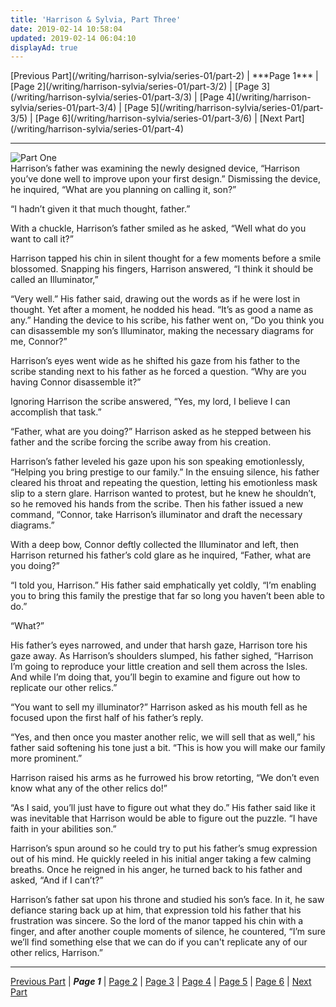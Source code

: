 ```yaml
---
title: 'Harrison & Sylvia, Part Three'
date: 2019-02-14 10:58:04
updated: 2019-02-14 06:04:10
displayAd: true
---
```

<p class="center">[Previous Part](/writing/harrison-sylvia/series-01/part-2) | <span class="current-page">***Page 1***</span> | [Page 2](/writing/harrison-sylvia/series-01/part-3/2) | [Page 3](/writing/harrison-sylvia/series-01/part-3/3) | [Page 4](/writing/harrison-sylvia/series-01/part-3/4) | [Page 5](/writing/harrison-sylvia/series-01/part-3/5) | [Page 6](/writing/harrison-sylvia/series-01/part-3/6) | [Next Part](/writing/harrison-sylvia/series-01/part-4) </p><hr class="clear-both center-fade"/><div class="embedded-image-left"><img src="/writing/harrison-sylvia/series-01/part-3/hs103.jpg" alt="Part One" style="max-height: 275px;"/></div>Harrison’s father was examining the newly designed device, “Harrison you’ve done well to improve upon your first design.”  Dismissing the device, he inquired, “What are you planning on calling it, son?”

“I hadn’t given it that much thought, father.”

With a chuckle, Harrison’s father smiled as he asked, “Well what do you want to call it?”

Harrison tapped his chin in silent thought for a few moments before a smile blossomed.  Snapping his fingers, Harrison answered, “I think it should be called an Illuminator,”

“Very well.”  His father said, drawing out the words as if he were lost in thought.  Yet after a moment, he nodded his head.  “It’s as good a name as any.”  Handing the device to his scribe, his father went on, “Do you think you can disassemble my son’s Illuminator, making the necessary diagrams for me, Connor?”

Harrison’s eyes went wide as he shifted his gaze from his father to the scribe standing next to his father as he forced a question.  “Why are you having Connor disassemble it?”

Ignoring Harrison the scribe answered, “Yes, my lord, I believe I can accomplish that task.”

“Father, what are you doing?”  Harrison asked as he stepped between his father and the scribe forcing the scribe away from his creation.

Harrison’s father leveled his gaze upon his son speaking emotionlessly, “Helping you bring prestige to our family.”  In the ensuing silence, his father cleared his throat and repeating the question, letting his emotionless mask slip to a stern glare.  Harrison wanted to protest, but he knew he shouldn’t, so he removed his hands from the scribe.  Then his father issued a new command, “Connor, take Harrison’s illuminator and draft the necessary diagrams.”

With a deep bow, Connor deftly collected the Illuminator and left, then Harrison returned his father’s cold glare as he inquired, “Father, what are you doing?”

“I told you, Harrison.”  His father said emphatically yet coldly, “I’m enabling you to bring this family the prestige that far so long you haven’t been able to do.”

“What?”

His father’s eyes narrowed, and under that harsh gaze, Harrison tore his gaze away.  As Harrison’s shoulders slumped, his father sighed, “Harrison I’m going to reproduce your little creation and sell them across the Isles.  And while I’m doing that, you’ll begin to examine and figure out how to replicate our other relics.”

“You want to sell my illuminator?”  Harrison asked as his mouth fell as he focused upon the first half of his father’s reply.

“Yes, and then once you master another relic, we will sell that as well,” his father said softening his tone just a bit.  “This is how you will make our family more prominent.”

Harrison raised his arms as he furrowed his brow retorting, “We don’t even know what any of the other relics do!”

“As I said, you’ll just have to figure out what they do.”  His father said like it was inevitable that Harrison would be able to figure out the puzzle.  “I have faith in your abilities son.”

Harrison’s spun around so he could try to put his father’s smug expression out of his mind.  He quickly reeled in his initial anger taking a few calming breaths.  Once he reigned in his anger, he turned back to his father and asked, “And if I can’t?”

Harrison’s father sat upon his throne and studied his son’s face.  In it, he saw defiance staring back up at him, that expression told his father that his frustration was sincere.  So the lord of the manor tapped his chin with a finger, and after another couple moments of silence, he countered, “I’m sure we’ll find something else that we can do if you can't replicate any of our other relics, Harrison.”<hr class="clear-both center-fade"/><p class="center"> [Previous Part](/writing/harrison-sylvia/series-01/part-1) | <span class="current-page">***Page 1***</span> | [Page 2](/writing/harrison-sylvia/series-01/part-3/2) | [Page 3](/writing/harrison-sylvia/series-01/part-3/3) | [Page 4](/writing/harrison-sylvia/series-01/part-3/4) | [Page 5](/writing/harrison-sylvia/series-01/part-3/5) | [Page 6](/writing/harrison-sylvia/series-01/part-3/6) | [Next Part](/writing/harrison-sylvia/series-01/part-4) </p>